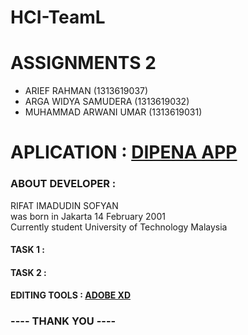# HCI-TeamL
# ASSIGNMENTS 2
- ARIEF RAHMAN (1313619037)
- ARGA WIDYA SAMUDERA (1313619032)
- MUHAMMAD ARWANI UMAR (1313619031) <br>

# APLICATION : <a href="https://play.google.com/store/apps/details?id=com.dipena.app&hl=en_AU">DIPENA APP</a>

### ABOUT DEVELOPER : 

RIFAT IMADUDIN SOFYAN <br>
was born in Jakarta 14 February 2001 <br>
Currently student University of Technology Malaysia

#### TASK 1 :
#### TASK 2 :

#### EDITING TOOLS : <a href="https://www.adobe.com/in/products/xd.html">ADOBE XD</a>

### ---- THANK YOU ----

